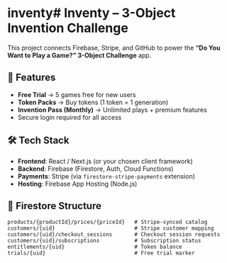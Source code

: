# inventy# Inventy – 3-Object Invention Challenge

This project connects Firebase, Stripe, and GitHub to power the **“Do You Want to Play a Game?” 3-Object Challenge** app.

## 🚀 Features
- **Free Trial** → 5 games free for new users  
- **Token Packs** → Buy tokens (1 token = 1 generation)  
- **Invention Pass (Monthly)** → Unlimited plays + premium features  
- Secure login required for all access  

## 🛠️ Tech Stack
- **Frontend**: React / Next.js (or your chosen client framework)  
- **Backend**: Firebase (Firestore, Auth, Cloud Functions)  
- **Payments**: Stripe (via `firestore-stripe-payments` extension)  
- **Hosting**: Firebase App Hosting (Node.js)  

## 📂 Firestore Structure
```plaintext
products/{productId}/prices/{priceId}   # Stripe-synced catalog
customers/{uid}                         # Stripe customer mapping
customers/{uid}/checkout_sessions       # Checkout session requests
customers/{uid}/subscriptions           # Subscription status
entitlements/{uid}                      # Token balance
trials/{uid}                            # Free trial marker
